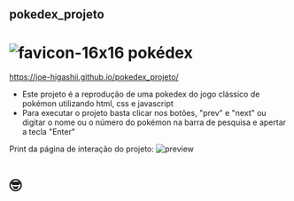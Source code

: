 ## pokedex_projeto
# ![favicon-16x16](https://user-images.githubusercontent.com/129689531/232336856-6548610f-932c-4a81-b6c2-4100c0d7d7f2.png) pokédex
https://joe-higashii.github.io/pokedex_projeto/

* Este projeto é a reprodução de uma pokedex do jogo clássico de pokémon utilizando html, css e javascript
* Para executar o projeto basta clicar nos botões, "prev" e "next" ou digitar o nome ou o número do pokémon na barra de pesquisa e apertar a tecla "Enter"

Print da página de interação do projeto:
![preview](https://user-images.githubusercontent.com/129689531/232336802-e432efd8-2c07-49f4-9a99-016897a5d814.png)
# 🤓
